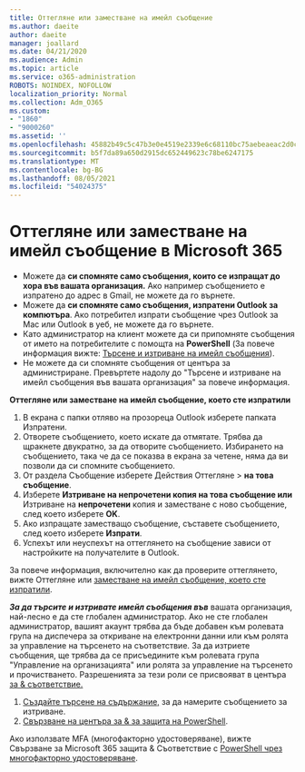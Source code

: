 ```yaml
---
title: Оттегляне или заместване на имейл съобщение
ms.author: daeite
author: daeite
manager: joallard
ms.date: 04/21/2020
ms.audience: Admin
ms.topic: article
ms.service: o365-administration
ROBOTS: NOINDEX, NOFOLLOW
localization_priority: Normal
ms.collection: Adm_O365
ms.custom:
- "1860"
- "9000260"
ms.assetid: ''
ms.openlocfilehash: 45882b49c5c47b3e0e4519e2339e6c68110bc75aebeaeac2d0ccd009bdfa3f7e
ms.sourcegitcommit: b5f7da89a650d2915dc652449623c78be6247175
ms.translationtype: MT
ms.contentlocale: bg-BG
ms.lasthandoff: 08/05/2021
ms.locfileid: "54024375"
---
```

# <a name="recall-or-replace-an-email-message-in-microsoft-365"></a>Оттегляне или заместване на имейл съобщение в Microsoft 365

- Можете да **си спомняте само съобщения, които се изпращат до хора във вашата организация.** Ако например съобщението е изпратено до адрес в Gmail, не можете да го върнете.
- Можете да **си спомняте само съобщения, изпратени Outlook за компютъра**. Ако потребител изпрати съобщение чрез Outlook за Mac или Outlook в уеб, не можете да го върнете.
- Като администратор на клиент можете да си припомняте съобщения от името на потребителите с помощта на **PowerShell** (За повече информация вижте: [Търсене и изтриване на имейл съобщения](https://docs.microsoft.com/microsoft-365/compliance/search-for-and-delete-messages-in-your-organization)).
- Не можете да си спомняте съобщения от центъра за администриране. Превъртете надолу до "Търсене и изтриване на имейл съобщения във вашата организация" за повече информация.

**Оттегляне или заместване на имейл съобщение, което сте изпратили**

1. В екрана с папки отляво на прозореца Outlook изберете папката Изпратени.
2. Отворете съобщението, което искате да отмятате. Трябва да щракнете двукратно, за да отворите съобщението. Избирането на съобщението, така че да се показва в екрана за четене, няма да ви позволи да си спомните съобщението.
3. От раздела Съобщение изберете Действия Оттегляне  >  **на това съобщение**.
4. Изберете **Изтриване на непрочетени копия на това съобщение или** Изтриване на **непрочетени** копия и заместване с ново съобщение, след което изберете **OK**.
5. Ако изпращате заместващо съобщение, съставете съобщението, след което изберете **Изпрати**.
6. Успехът или неуспехът на оттеглянето на съобщение зависи от настройките на получателите в Outlook.

За повече информация, включително как да проверите оттеглянето, вижте Оттегляне или [заместване на имейл съобщение, което сте изпратили](https://support.office.com/article/35027f88-d655-4554-b4f8-6c0729a723a0).

***За да търсите и изтривате имейл съобщения във*** вашата организация, най-лесно е да сте глобален администратор. Ако не сте глобален администратор, вашият акаунт трябва да бъде добавен към ролевата група на диспечера за откриване на електронни данни или към ролята за управление на търсенето на съответствие. За да изтриете съобщения, ще трябва да се присъедините към ролевата група "Управление на организацията" или ролята за управление на търсенето и прочистването. Разрешенията за тези роли се присвояват в центъра [за & съответствие.](https://protection.office.com/)

1. [Създайте търсене на съдържание,](https://docs.microsoft.com/microsoft-365/compliance/content-search) за да намерите съобщението за изтриване.
2. [Свързване на центъра за & за защита на PowerShell](https://docs.microsoft.com/powershell/exchange/office-365-scc/connect-to-scc-powershell/connect-to-scc-powershell).

Ако използвате MFA (многофакторно удостоверяване), вижте Свързване за Microsoft 365 защита & Съответствие с [PowerShell чрез многофакторно удостоверяване](https://docs.microsoft.com/powershell/exchange/office-365-scc/connect-to-scc-powershell/mfa-connect-to-scc-powershell).
